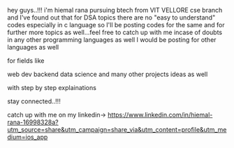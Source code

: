 hey guys..!!!
i'm hiemal rana pursuing btech from VIT VELLORE cse branch
and I've found out that for DSA topics there are no "easy to understand" codes 
especially in c language so I'll be posting codes for the same and for further more topics as well...feel free to catch up with me incase of doubts in any other programming languages as well 
I would be posting for other languages as well 

for fields like 

web dev
backend
data science
and many other projects ideas as well 

with step by step explainations 

stay connected..!!!


catch up with me on my linkedin-> https://www.linkedin.com/in/hiemal-rana-16998328a?utm_source=share&utm_campaign=share_via&utm_content=profile&utm_medium=ios_app
